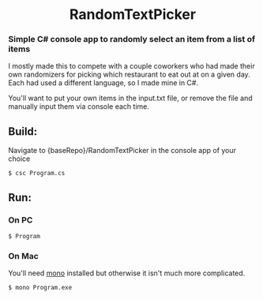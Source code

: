 <h1 align="center">
  RandomTextPicker
</h1>

### Simple C# console app to randomly select an item from a list of items

I mostly made this to compete with a couple coworkers who had made their own randomizers for picking which restaurant to eat out at on a given day. Each had used a different language, so I made mine in C#.

You'll want to put your own items in the input.txt file, or remove the file and manually input them via console each time.

## Build:

Navigate to {baseRepo}/RandomTextPicker in the console app of your choice

```
$ csc Program.cs
```

## Run:
### On PC

```
$ Program
```

### On Mac

You'll need [mono](https://www.mono-project.com/) installed but otherwise it isn't much more complicated.

```
$ mono Program.exe
```
